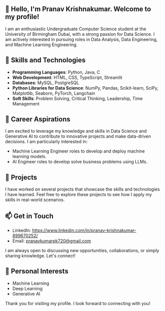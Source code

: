 ## 👋 Hello, I'm Pranav Krishnakumar. Welcome to my profile!
I am an enthusiastic Undergraduate Computer Science student at the University of Birmingham Dubai, with a strong passion for Data Science. I am actively interested in pursuing roles in Data Analysis, Data Engineering, and Machine Learning Engineering.

## 🚀 Skills and Technologies
- **Programming Languages**: Python, Java, C
- **Web Development**: HTML, CSS, TypeScript, Streamlit
- **Databases**: MySQL, PostgreSQL
- **Python Libraries for Data Science**: NumPy, Pandas, Scikit-learn, SciPy, Matplotlib, Seaborn, PyTorch, Langchain
- **Soft Skills**: Problem Solving, Critical Thinking, Leadership, Time Management

## 💼 Career Aspirations
I am excited to leverage my knowledge and skills in Data Science and Generative AI to contribute to innovative projects and make data-driven decisions. I am particularly interested in:
- Machine Learning Engineer roles to develop and deploy machine learning models.
- AI Engineer roles to develop solve business problems using LLMs.

## 📂 Projects
I have worked on several projects that showcase the skills and technologies I have learned.
Feel free to explore these projects to see how I apply my skills in real-world scenarios.

## 📫 Get in Touch
- LinkedIn: https://www.linkedin.com/in/pranav-krishnakumar-899670252/
- Email: pranavkumarpk720@gmail.com

I am always open to discussing new opportunities, collaborations, or simply sharing knowledge. Let's connect!

## 🌟 Personal Interests
- Machine Learning
- Deep Learning
- Generative AI

Thank you for visiting my profile. I look forward to connecting with you!
